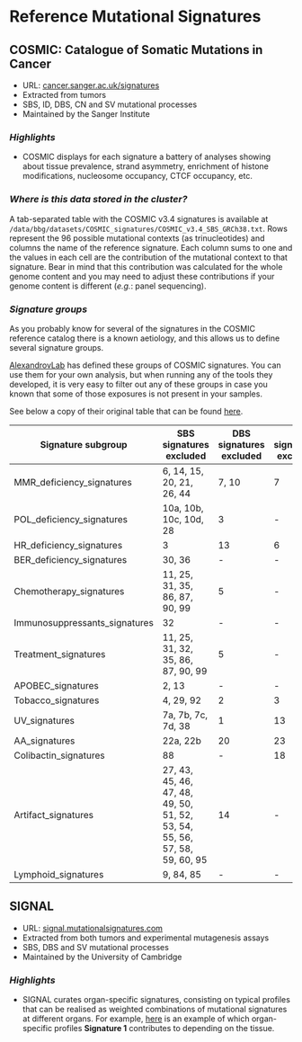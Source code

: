 # Reference Mutational Signatures

## COSMIC: Catalogue of Somatic Mutations in Cancer

- URL: [cancer.sanger.ac.uk/signatures](https://cancer.sanger.ac.uk/signatures/)
- Extracted from tumors
- SBS, ID, DBS, CN and SV mutational processes
- Maintained by the Sanger Institute

### *Highlights*
- COSMIC displays for each signature a battery of analyses showing about tissue prevalence, strand asymmetry, enrichment of histone modifications, nucleosome occupancy, CTCF occupancy, etc.

### *Where is this data stored in the cluster?*
A tab-separated table with the COSMIC v3.4 signatures is available at `/data/bbg/datasets/COSMIC_signatures/COSMIC_v3.4_SBS_GRCh38.txt`. Rows represent the 96 possible mutational contexts (as trinucleotides) and columns the name of the reference signature. Each column sums to one and the values in each cell are the contribution of the mutational context to that signature. Bear in mind that this contribution was calculated for the whole genome content and you may need to adjust these contributions if your genome content is different (*e.g.*: panel sequencing).

### *Signature groups*
As you probably know for several of the signatures in the COSMIC reference catalog there is a known aetiology, and this allows us to define several signature groups.

[AlexandrovLab](https://github.com/AlexandrovLab) has defined these groups of COSMIC signatures.
You can use them for your own analysis, but when running any of the tools they developed, it is very easy to filter out any of these groups in case you known that some of those exposures is not present in your samples.

See below a copy of their original table that can be found [here](https://github.com/AlexandrovLab/SigProfilerAssignment/blob/main/README.md#:~:text=Signature%20subgroup,ID%20signatures%20excluded).


|Signature subgroup |           SBS signatures excluded | DBS signatures excluded | ID signatures excluded |
| ----------- | ----------- | ----------- | ----------- |
|MMR_deficiency_signatures|     6, 14, 15, 20, 21, 26, 44|      7, 10|  7|
|POL_deficiency_signatures|     10a, 10b, 10c, 10d, 28|         3|      -|
|HR_deficiency_signatures|      3|                              13|      6|
|BER_deficiency_signatures|     30, 36|                         -|      -|
|Chemotherapy_signatures|       11, 25, 31, 35, 86, 87, 90, 99|     5|      -|
|Immunosuppressants_signatures| 32|                             -|      -|
|Treatment_signatures|          11, 25, 31, 32, 35, 86, 87, 90, 99| 5|      -|
|APOBEC_signatures|             2, 13|                          -|      -|
|Tobacco_signatures |           4, 29, 92|                      2|      3|
|UV_signatures|                 7a, 7b, 7c, 7d, 38|             1|      13|
|AA_signatures|                 22a, 22b|                             20|      23|
|Colibactin_signatures|         88|                             -|      18|
|Artifact_signatures|           27, 43, 45, 46, 47, 48, 49, 50, 51, 52, 53, 54, 55, 56, 57, 58, 59, 60, 95|14|-|
|Lymphoid_signatures|           9, 84, 85|                      -|      -|

  


## SIGNAL

- URL: [signal.mutationalsignatures.com](https://signal.mutationalsignatures.com/)
- Extracted from both tumors and experimental mutagenesis assays
- SBS, DBS and SV mutational processes
- Maintained by the University of Cambridge

### *Highlights*

- SIGNAL curates organ-specific signatures, consisting on typical profiles that can be realised as weighted combinations of mutational signatures at different organs.
  For example, [here](https://signal.mutationalsignatures.com/explore/referenceCancerSignature/60/organSpecificSignatures) is an example of which organ-specific profiles **Signature 1**
  contributes to depending on the tissue.
